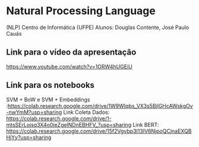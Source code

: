 # Natural Processing Language
(NLP)
Centro de Informática (UFPE)
Alunos: Douglas Contente, José Paulo Cauás
## Link para o vídeo da apresentação
https://www.youtube.com/watch?v=1ORW4hUGEiU
## Link para os notebooks
SVM + BoW e SVM + Embeddings :https://colab.research.google.com/drive/1W9WIqbs_VX3s5BjlGHcAWskgOv-nwYmM?usp=sharing
Link Coleta Dados: https://colab.research.google.com/drive/1-mtsSErLojsq3X4o0ieZgelNDnEBHFV_?usp=sharing
Link BERT: https://colab.research.google.com/drive/15f2Vgvbp3I13IV6NjpoQCjnaEXQBHjYy?usp=sharing
